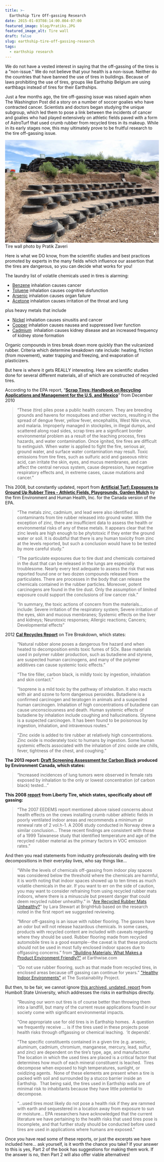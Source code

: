 ```yaml
---
title: >-
  Earthship Tire Off-gassing Research
date: 2015-01-03T08:14:00.004-07:00
featured_image: blog/Pratiks.JPG
featured_image_alt: Tire wall
draft: false
slug: earthship-tire-off-gassing-research
tags:
  - earthship research
---
```


We do not have a vested interest in saying that the off-gassing of the tires is a "non-issue." We do not believe that your health is a non-issue. Neither do the countries that have banned the use of tires in buildings. Because of laws prohibiting the use of tires, groups like Earthship Belgium are using earthbags instead of tires for their Earthships.

Just a few months ago, the tire off-gassing issue was raised again when The Washington Post did a story on a number of soccer goalies who have contracted cancer. Scientists and doctors began studying the unique subgroup, which led them to pose a link between the incidents of cancer and goalies who had played extensively on athletic fields paved with a form of AstroTurf that used crumb rubber from recycled tires in its makeup. While in its early stages now, this may ultimately prove to be fruitful research to the tire off-gassing issue. 

![](/images/blog/Pratiks.JPG)
Tire wall photo by Pratik Zaveri

Here is what we DO know, from the scientific studies and best practices promoted by experts in the many fields which influence our assertion that the tires are dangerous, so you can decide what works for you!

The laundry list of volatile chemicals used in tires is alarming:   

- [Benzene](http://www.cancer.org/Cancer/CancerCauses/OtherCarcinogens/IntheWorkplace/benzene) inhalation causes cancer
- [Toluene](http://en.wikipedia.org/wiki/Toluene_toxicity) inhalation causes cognitive disfunction
- [Arsenic](http://www.cdc.gov/exposurereport/data_tables/Arsenic_ChemicalInformation.html) inhalation causes organ failure
- [Acetone](http://www.cdc.gov/niosh/pel88/67-64.html) inhalation causes irritation of the throat and lung

plus heavy metals that include  

- [Nickel](http://www.oehha.ca.gov/air/toxic_contaminants/html/Nickel.htm) inhalation causes sinusitis and cancer
- [Copper](http://search.yahoo.com/r/_ylt=A0oGdWVaEFFP5zgALxJXNyoA;_ylu=X3oDMTE1NW9kdnE4BHNlYwNzcgRwb3MDMQRjb2xvA3NrMQR2dGlkA1NNRTA5Nl8yNjk-/SIG=125pbde39/EXP=1330741466/**http:/www.atsdr.cdc.gov/toxprofiles/tp132-c2.pdf) inhalation causes nausea and suppressed liver function
- [Cadmium](http://www.epa.gov/ttn/atw/hlthef/cadmium.html)  inhalation causes kidney disease and an increased frequency of kidney stone formation

Organic compounds in tires break down more quickly than the vulcanized rubber. Criteria which determine breakdown rate include: heating, friction (from movement), water trapping and freezing, and evaporation of plasticizers.

But here is where it gets REALLY interesting. Here are scientific studies done for several different materials, all of which are constructed of recycled tires.

According to the EPA report, “**[Scrap Tires: Handbook on Recycling Applications and Management for the U.S. and Mexico](http://www.epa.gov/border2012/fora/waste-forum/docs/ScrapTireHandbook_US-Mexico2010-LR.pdf)**” from December 2010

> “These (tire) piles pose a public health concern. They are breeding grounds and havens for mosquitoes and other vectors, resulting in the spread of dengue fever, yellow fever, encephalitis, West Nile virus, and malaria. Improperly managed in stockpiles, in illegal dumps, and scattered along road sides, scrap tires are a significant border environmental problem as a result of the leaching process, fires hazards, and water contamination. Once ignited, tire fires are difficult to extinguish. When water is applied to fight the fire, serious air, ground water, and surface water contamination may result. Toxic emissions from tire fires, such as sulfuric acid and gaseous nitric acid, can irritate the skin, eyes, and mucus membranes, and can affect the central nervous system, cause depression, have negative respiratory effects and, in extreme cases, cause mutations and cancer.”

This 2008, but constantly updated, report from **[Artificial Turf: Exposures to Ground Up Rubber Tires - Athletic Fields, Playgrounds, Garden Mulch](http://www.ehhi.org/reports/turf/health_effects.shtml)** by the firm Environment and Human Health, Inc. for the Canada version of the EPA.

> “The metals zinc, cadmium, and lead were also identified as contaminants from tire rubber released into ground water. With the exception of zinc, there are insufficient data to assess the health or environmental risks of any of these metals. It appears clear that the zinc levels are high enough to be phytotoxic if they enter the ground water or soil. It is doubtful that there is any human toxicity from zinc at the levels reported, but such a conclusion would have to be tested by more careful study.”

> “The particulate exposures due to tire dust and chemicals contained in the dust that can be released in the lungs are especially troublesome. Nearly every test adequate to assess the risk that was reported found one or two dozen compounds released from particulates. There are processes in the body that can release the chemicals contained in the rubber particles. Moreover, potent carcinogens are found in the tire dust. Only the assumption of limited exposure could support the conclusions of low cancer risk.”

> “In summary, the toxic actions of concern from the materials… include: Severe irritation of the respiratory system; Severe irritation of the eyes, skin and mucous membranes; Systemic effects on the liver and kidneys; Neurotoxic responses; Allergic reactions; Cancers; Developmental effects”


2012 **[Cal Recycles Report](http://www.calrecycle.ca.gov/Publications/Documents/1509%5C20141509.pdf)** on Tire Breakdown, which states:

> “Natural rubber alone poses a dangerous fire hazard and when heated to decomposition emits toxic fumes of SOx. Base materials used in polymer rubber production, such as butadiene and styrene, are suspected human carcinogens, and many of the polymer additives can cause systemic toxic effects.”

> “The tire filler, carbon black, is mildly toxic by ingestion, inhalation and skin contact.”

> “Isoprene is a mild toxic by the pathway of inhalation. It also reacts with air and ozone to form dangerous peroxides. Butadiene is a confirmed carcinogen and teratogen in animals and a suspected human carcinogen. Inhalation of high concentrations of butadiene can cause unconsciousness and death. Human systemic effects of butadiene by inhalation include coughing and hallucinations. Styrene is a suspected carcinogen. It has been found to be poisonous by ingestion, inhalation, and intravenous routes.”

> “Zinc oxide is added to tire rubber at relatively high concentrations. Zinc oxide is moderately toxic to humans by ingestion. Some human systemic effects associated with the inhalation of zinc oxide are chills, fever, tightness of the chest, and coughing.”

**The 2013 report:** [**Draft Screening Assessment for Carbon Black**](http://www.ec.gc.ca/ese-ees/default.asp?lang=En&n=2CF34283-1) **produced by Environment Canada, which states:**  

> “Increased incidences of lung tumors were observed in female rats exposed by inhalation to the only or lowest concentration (of carbon black) tested...”

**This 2008** [**report**](http://search.yahoo.com/r/_ylt=A0oGdSXgYU5PjDAAXxpXNyoA;_ylu=X3oDMTE1cmliMWNoBHNlYwNzcgRwb3MDNwRjb2xvA3NrMQR2dGlkA1ZJUDEyOF8yNjE-/SIG=130b5b7ko/EXP=1330565728/**http%3a/www.libertytire.com/Libraries/Documents/Crumb_Rubber_Impact.sflb.ashx) **from Liberty Tire, which states, specifically about off gassing:**  

> “The 2007 EEDEMS report mentioned above raised concerns about health effects on the crews installing crumb rubber athletic fields in poorly ventilated indoor areas and recommends a minimum air renewal rate of 2 vol.h-1. A 2006 study conducted in Norway drew a similar conclusion... These recent findings are consistent with those of a 1999 Taiwanese study that identified temperature and age of the recycled rubber material as the primary factors in VOC emission rates.”

And then you read statements from industry professionals dealing with tire decompositions in their everyday lives, who say things like...  

> “While the levels of chemicals off-gassing from indoor play spaces was considered below the threshold where the chemicals are harmful, it is worth noting that indoor spaces showed up to ten times as much volatile chemicals in the air. If you want to err on the side of caution, you may want to consider refraining from using recycled rubber mats indoors, where there is a minuscule but present danger that could deem recycled rubber unhealthy.” in "[Are Recycled Rubber Mats Unhealthy?](http://www.brighthub.com/environment/green-living/articles/93083.aspx)" by Lara Stewart at BrightHub based on the research noted in the first report we suggested reviewing.

> “Minor off-gassing is an issue with rubber flooring. The gasses have an odor but will not release hazardous chemicals. In some cases, products with recycled content are included with caveats regarding where they should be used. Rubber flooring made from recycled automobile tires is a good example--the caveat is that these products should not be used in most fully enclosed indoor spaces due to offgassing concerns.” from ["Building Materials: What Makes a Product Environment Friendly?"](http://www.earthwise.ca/prods.html) at Earthwise.com

> “Do not use rubber flooring, such as that made from recycled tires, in enclosed areas because off gassing can continue for years.” ["Healthy Indoor Environments"](http://www.thesustainabilityproject.org/pdfs/6indoor.pdf) at The Sustainability Project.

But then, to be fair, we cannot ignore [this archived, undated, report](http://www.ccathsu.com/askccat/do-earthship-tire-constructions-pose-health-risks) from Humbolt State University, which addresses the risks in earthships directly.  

> “Reusing our worn out tires is of course better than throwing them into a landfill, but many of the current reuse applications found in our society come with significant environmental impacts.

> “One appropriate use for old tires is in Earthship homes.  A question we frequently receive … is if the tires used in these projects pose health risks through offgassing or chemical leaching.  ’it depends’.

> “The specific constituents contained in a given tire (e.g. arsenic, aluminum, cadmium, chromium, manganese, mercury, lead, sulfur, and zinc) are dependent on the tire’s type, age, and manufacturer.  The location in which the used tires are placed is a critical factor that determines how much of each mineral constituent is leached.  Tires decompose when exposed to high temperatures, sunlight, or oxidizing agents.  None of these elements are present when a tire is packed with soil and surrounded by a stucco barrier inside an Earthship.  That being said, the tires used in Earthship walls are of minimal risk to inhabitants because they have little potential to decompose.

> “…used tires most likely do not pose a health risk if they are rammed with earth and sequestered in a location away from exposure to sun or moisture… EPA researchers have acknowledged that the current literature we have pertaining to the health risks that used tires pose is incomplete, and that further study should be conducted before used tires are used in applications where humans are exposed.”

Once you have read some of these reports, or just the excerpts we have included here... ask yourself, is it worth the chance you take? If your answer to this is yes, Part 2 of the book has suggestions for making them work. If the answer is no, then Part 2 will also offer viable alternatives!

